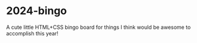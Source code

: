 # 2024-bingo
A cute little HTML+CSS bingo board for things I think would be awesome to accomplish this year! 
